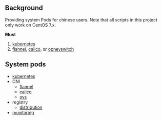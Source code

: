## Background

   Providing system Pods for chinese users. Note that all scripts in this project only work on CentOS 7.x.
   
   
   **Must**
   1. [kubernetes](kubernetes)
   2. [flannel](flannel), [calico](calico), or [opnevswitch](openvswith)
   
## System pods  

- [kubernetes](kubernetes)
- CNI
  - [flannel](flannel)
  - [calico](calico)
  - [ovs](openvswitch)
- registry
  - [distribution](distribution)
- [monitoring](prometheus)

